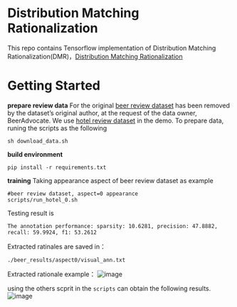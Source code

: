 # Distribution Matching Rationalization
This repo contains Tensorflow implementation of Distribution Matching Rationalization(DMR)，[Distribution Matching Rationalization]()

# Getting Started
**prepare review data**
For the original [beer review dataset](https://snap.stanford.edu/data/web-BeerAdvocate.html) has been removed by the dataset’s original author, at the request of the data owner, BeerAdvocate. We use [hotel review dataset](https://people.csail.mit.edu/yujia/files/r2a/data.zip) in the demo.
To prepare data, runing the scripts as the following
```
sh download_data.sh
```


**build environment**
```
pip install -r requirements.txt
```

**training**
Taking appearance aspect of beer review dataset as example
```
#beer review dataset, aspect=0 appearance
scripts/run_hotel_0.sh
```
Testing result is
```
The annotation performance: sparsity: 10.6281, precision: 47.8882, recall: 59.9924, f1: 53.2612
```
Extracted ratinales are saved in：
```
./beer_results/aspect0/visual_ann.txt
```
Extracted rationale example：
![image](http://note.youdao.com/s/AjhgD75S)

using the others scprit in the `scripts` can obtain the following results.
![image](http://note.youdao.com/s/IBGcSbBL)




